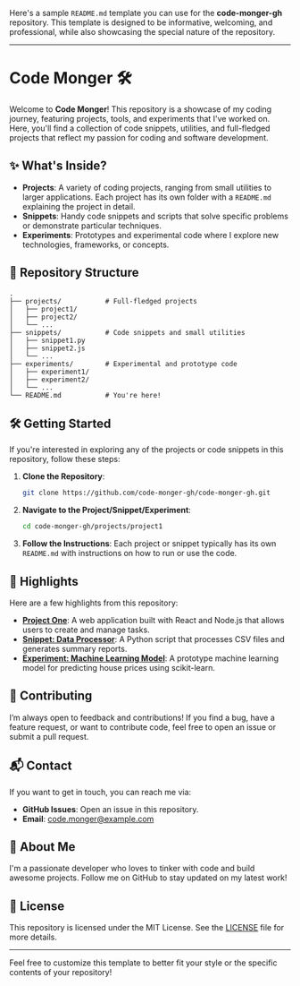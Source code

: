 Here's a sample `README.md` template you can use for the **code-monger-gh** repository. This template is designed to be informative, welcoming, and professional, while also showcasing the special nature of the repository.

---

# Code Monger 🛠️

Welcome to **Code Monger**! This repository is a showcase of my coding journey, featuring projects, tools, and experiments that I've worked on. Here, you'll find a collection of code snippets, utilities, and full-fledged projects that reflect my passion for coding and software development.

## ✨ What's Inside?

- **Projects**: A variety of coding projects, ranging from small utilities to larger applications. Each project has its own folder with a `README.md` explaining the project in detail.
- **Snippets**: Handy code snippets and scripts that solve specific problems or demonstrate particular techniques.
- **Experiments**: Prototypes and experimental code where I explore new technologies, frameworks, or concepts.

## 📂 Repository Structure

```
.
├── projects/           # Full-fledged projects
│   ├── project1/
│   ├── project2/
│   └── ...
├── snippets/           # Code snippets and small utilities
│   ├── snippet1.py
│   ├── snippet2.js
│   └── ...
├── experiments/        # Experimental and prototype code
│   ├── experiment1/
│   ├── experiment2/
│   └── ...
└── README.md           # You're here!
```

## 🛠️ Getting Started

If you're interested in exploring any of the projects or code snippets in this repository, follow these steps:

1. **Clone the Repository**: 
    ```bash
    git clone https://github.com/code-monger-gh/code-monger-gh.git
    ```

2. **Navigate to the Project/Snippet/Experiment**:
    ```bash
    cd code-monger-gh/projects/project1
    ```

3. **Follow the Instructions**: Each project or snippet typically has its own `README.md` with instructions on how to run or use the code.

## 🌟 Highlights

Here are a few highlights from this repository:

- **[Project One](projects/project1/README.md)**: A web application built with React and Node.js that allows users to create and manage tasks.
- **[Snippet: Data Processor](snippets/data_processor.py)**: A Python script that processes CSV files and generates summary reports.
- **[Experiment: Machine Learning Model](experiments/ml_model/README.md)**: A prototype machine learning model for predicting house prices using scikit-learn.

## 🤝 Contributing

I’m always open to feedback and contributions! If you find a bug, have a feature request, or want to contribute code, feel free to open an issue or submit a pull request.

## 📬 Contact

If you want to get in touch, you can reach me via:

- **GitHub Issues**: Open an issue in this repository.
- **Email**: [code.monger@example.com](mailto:code.monger@example.com)

## 🚀 About Me

I'm a passionate developer who loves to tinker with code and build awesome projects. Follow me on GitHub to stay updated on my latest work!

## 📝 License

This repository is licensed under the MIT License. See the [LICENSE](LICENSE) file for more details.

---

Feel free to customize this template to better fit your style or the specific contents of your repository!
